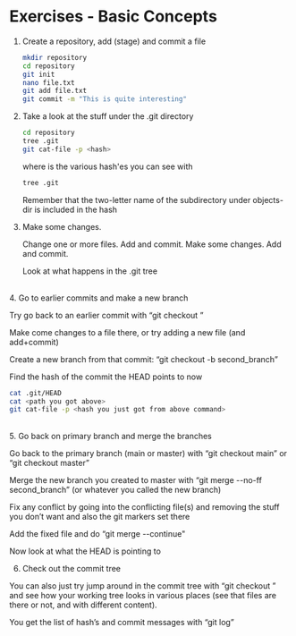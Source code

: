 # Exercises - Basic Concepts

1. Create a repository, add (stage) and commit a file

   ```bash
   mkdir repository 
   cd repository 
   git init 
   nano file.txt 
   git add file.txt 
   git commit -m "This is quite interesting" 
   ```
2. Take a look at the stuff under the .git directory 

   ```bash
   cd repository
   tree .git 
   git cat-file -p <hash> 
   ```
   where <hash> is the various hash'es you can see with 

   ```bash
   tree .git
   ```
   Remember that the two-letter name of the subdirectory under objects-dir is included in the hash<br> 
3. Make some changes. 

   Change one or more files. Add and commit. Make some changes. Add and commit. 

   Look at what happens in the .git tree 
<br>
4. Go to earlier commits and make a new branch 

   Try go back to an earlier commit with “git checkout <hash>” 

   Make come changes to a file there, or try adding a new file (and add+commit) 

   Create a new branch from that commit: “git checkout -b second_branch” 

   Find the hash of the commit the HEAD points to now  
```bash 
cat .git/HEAD    
cat <path you got above> 
git cat-file -p <hash you just got from above command> 
```
<br>
5. Go back on primary branch and merge the branches

Go back to the primary branch (main or master) with “git checkout main” or “git checkout master” 

Merge the new branch you created to master with “git merge --no-ff second_branch” (or whatever you called the new branch) 

Fix any conflict by going into the conflicting file(s) and removing the stuff you don’t want and also the git markers set there 

Add the fixed file and do “git merge --continue"  

Now look at what the HEAD is pointing to 

6. Check out the commit tree   

You can also just try jump around in the commit tree with “git checkout <hash>” and see how your working tree looks in various places (see that files are there or not, and with different content). 

You get the list of hash’s and commit messages with “git log” 

